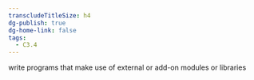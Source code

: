```yaml
---
transcludeTitleSize: h4
dg-publish: true
dg-home-link: false
tags:
  - C3.4
---
```

write programs that make use of external or add-on modules or libraries
